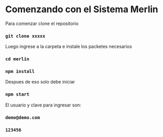 # Comenzando con el Sistema Merlin

Para comenzar clone el repositorio

### `git clone xxxxx`

Luego ingrese a la carpeta e instale los packetes necesarios

### `cd merlin`

### `npm install`

Despues de eso solo debe iniciar

### `npm start`

El usuario y clave para ingresar son:

### `demo@demo.com`

### `123456`
